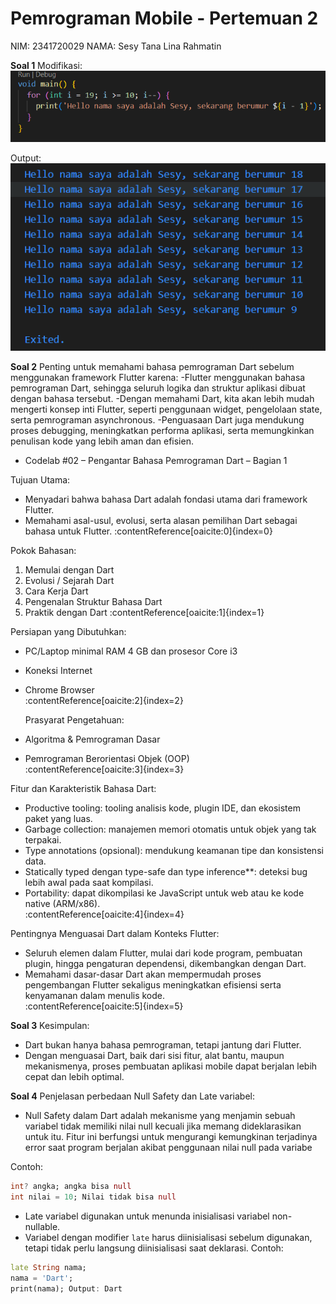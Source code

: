 # Pemrograman Mobile - Pertemuan 2

NIM: 2341720029
NAMA: Sesy Tana Lina Rahmatin

**Soal 1**
Modifikasi:
<img src="img/No1.png" alt="No1"/>

Output:
<img src="img/Modifikasi.png" alt="Modifikasi"/>

**Soal 2**
Penting untuk memahami bahasa pemrograman Dart sebelum menggunakan framework Flutter karena:
-Flutter menggunakan bahasa pemrograman Dart, sehingga seluruh logika dan struktur aplikasi dibuat dengan bahasa tersebut.
-Dengan memahami Dart, kita akan lebih mudah mengerti konsep inti Flutter, seperti penggunaan widget, pengelolaan state, serta pemrograman asynchronous.
-Penguasaan Dart juga mendukung proses debugging, meningkatkan performa aplikasi, serta memungkinkan penulisan kode yang lebih aman dan efisien.


 * Codelab #02 – Pengantar Bahasa Pemrograman Dart – Bagian 1
 
Tujuan Utama:
- Menyadari bahwa bahasa Dart adalah fondasi utama dari framework Flutter.
- Memahami asal-usul, evolusi, serta alasan pemilihan Dart sebagai bahasa untuk Flutter.
  :contentReference[oaicite:0]{index=0}

Pokok Bahasan:
1. Memulai dengan Dart
2. Evolusi / Sejarah Dart
3. Cara Kerja Dart
4. Pengenalan Struktur Bahasa Dart
5. Praktik dengan Dart 
   :contentReference[oaicite:1]{index=1}

Persiapan yang Dibutuhkan:
- PC/Laptop minimal RAM 4 GB dan prosesor Core i3
- Koneksi Internet
- Chrome Browser  
  :contentReference[oaicite:2]{index=2}
 
  Prasyarat Pengetahuan:
- Algoritma & Pemrograman Dasar
- Pemrograman Berorientasi Objek (OOP)  
  :contentReference[oaicite:3]{index=3}

Fitur dan Karakteristik Bahasa Dart:
- Productive tooling: tooling analisis kode, plugin IDE, dan ekosistem paket yang luas.
- Garbage collection: manajemen memori otomatis untuk objek yang tak terpakai.
- Type annotations (opsional): mendukung keamanan tipe dan konsistensi data.
- Statically typed dengan type-safe dan type inference**: deteksi bug lebih awal pada saat kompilasi.
- Portability: dapat dikompilasi ke JavaScript untuk web atau ke kode native (ARM/x86).  
  :contentReference[oaicite:4]{index=4}

Pentingnya Menguasai Dart dalam Konteks Flutter:
- Seluruh elemen dalam Flutter, mulai dari kode program, pembuatan plugin, hingga pengaturan dependensi, dikembangkan dengan Dart.
- Memahami dasar-dasar Dart akan mempermudah proses pengembangan Flutter sekaligus meningkatkan efisiensi serta kenyamanan dalam menulis kode.  
 :contentReference[oaicite:5]{index=5}

**Soal 3**
 Kesimpulan:
- Dart bukan hanya bahasa pemrograman, tetapi jantung dari Flutter.
- Dengan menguasai Dart, baik dari sisi fitur, alat bantu, maupun mekanismenya, proses pembuatan aplikasi mobile dapat berjalan lebih cepat dan lebih optimal.

**Soal 4**
Penjelasan perbedaan Null Safety dan Late variabel:
- Null Safety dalam Dart adalah mekanisme yang menjamin sebuah variabel tidak memiliki nilai null kecuali jika memang dideklarasikan untuk itu.
Fitur ini berfungsi untuk mengurangi kemungkinan terjadinya error saat program berjalan akibat penggunaan nilai null pada variabe

Contoh:
```dart
int? angka; angka bisa null
int nilai = 10; Nilai tidak bisa null
```
- Late variabel digunakan untuk menunda inisialisasi variabel non-nullable.
-  Variabel dengan modifier `late` harus diinisialisasi sebelum digunakan, tetapi tidak perlu langsung diinisialisasi saat deklarasi.
 Contoh:
```dart
late String nama;
nama = 'Dart';
print(nama); Output: Dart
 ```